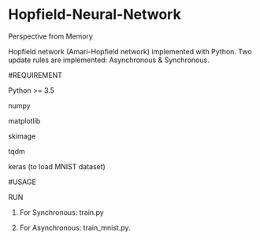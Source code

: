 # Hopfield-Neural-Network
Perspective from Memory

Hopfield network (Amari-Hopfield network) implemented with Python. Two update rules are implemented: Asynchronous & Synchronous.

#REQUIREMENT

Python >= 3.5

numpy

matplotlib

skimage

tqdm

keras (to load MNIST dataset)


#USAGE

RUN

1. For Synchronous: train.py

2. For Asynchronous: train_mnist.py.


